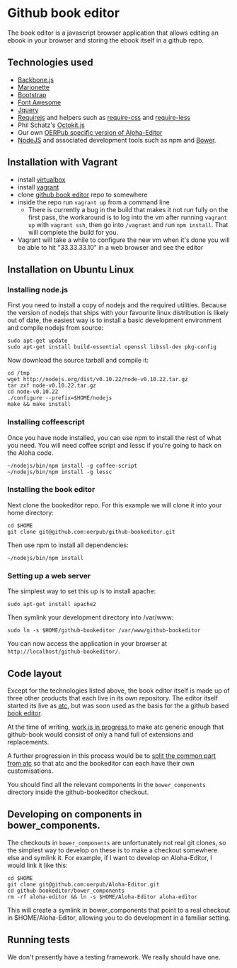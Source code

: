 # Github book editor

The book editor is a javascript browser application that allows editing an
ebook in your browser and storing the ebook itself in a github repo.

## Technologies used 
* [Backbone.js](http://backbonejs.org/)
* [Marionette](http://marionettejs.com/)
* [Bootstrap](http://getbootstrap.com/)
* [Font Awesome](http://fontawesome.io/)
* [Jquery](http://www.jquery.com/)
* [Requirejs](http://requirejs.org/) and helpers such as
  [require-css](https://github.com/guybedford/require-css) and
  [require-less](https://github.com/guybedford/require-less)
* Phil Schatz's [Octokit.js](https://github.com/philschatz/octokit.js/)
* Our own [OERPub specific version of Aloha-Editor](https://github.com/oerpub/Aloha-Editor/)
* [NodeJS](http://nodejs.org/) and associated development tools such as npm
  and [Bower](https://github.com/bower/bower).

## Installation with Vagrant
* install [virtualbox](https://www.virtualbox.org/wiki/Downloads)
* install [vagrant](http://downloads.vagrantup.com/)
* clone [github book editor](https://github.com/oerpub/github-bookeditor) repo
  to somewhere
* inside the repo run `vagrant up` from a command line
  * There is currently a bug in the build that makes it not run fully on the first pass, the workaround is to log into the vm after running `vagrant up` with `vagrant ssh`, then go into `/vagrant` and run `npm install`. That will complete the build for you.
* Vagrant will take a while to configure the new vm when it's done you will be able to hit "33.33.33.10" in a web browser and see the editor

## Installation on Ubuntu Linux

### Installing node.js

First you need to install a copy of nodejs and the required utilities. Because
the version of nodejs that ships with your favourite linux distribution is
likely out of date, the easiest way is to install a basic development
environment and compile nodejs from source:

    sudo apt-get update
    sudo apt-get install build-essential openssl libssl-dev pkg-config

Now download the source tarball and compile it:

    cd /tmp
    wget http://nodejs.org/dist/v0.10.22/node-v0.10.22.tar.gz
    tar zxf node-v0.10.22.tar.gz
    cd node-v0.10.22
    ./configure --prefix=$HOME/nodejs
    make && make install

### Installing coffeescript

Once you have node installed, you can use npm to install the rest of what you
need. You will need coffee script and lessc if you're going to hack on the
Aloha code.

    ~/nodejs/bin/npm install -g coffee-script
    ~/nodejs/bin/npm install -g lessc

### Installing the book editor

Next clone the bookeditor repo. For this example we will clone it into your
home directory:

    cd $HOME
    git clone git@github.com:oerpub/github-bookeditor.git

Then use npm to install all dependencies:

    ~/nodejs/bin/npm install

### Setting up a web server

The simplest way to set this up is to install apache:

    sudo apt-get install apache2

Then symlink your development directory into /var/www:

    sudo ln -s $HOME/github-bookeditor /var/www/github-bookeditor

You can now access the application in your browser at `http://localhost/github-bookeditor/`.

## Code layout

Except for the technologies listed above, the book editor itself is made up
of three other products that each live in its own repository. The editor itself
started its live as [atc](https://github.com/Connexions/atc/), but was soon
used as the basis for the a github based [book editor](https://github.com/oerpub/github-bookeditor/).

At the time of writing, [work is in progress
](https://github.com/oerpub/github-bookeditor/pull/115) to make atc
generic enough that github-book would consist of only a hand full of extensions
and replacements.

A further progression in this process would be to [split the common part from
atc](https://github.com/oerpub/github-bookeditor/pull/115#issuecomment-28458218)
so that atc and the bookeditor can each have their own customisations.

You should find all the relevant components in the `bower_components` directory
inside the github-bookeditor checkout.

## Developing on components in bower_components.

The checkouts in `bower_components` are unfortunately not real git clones, so
the simplest way to develop on these is to make a checkout somewhere else and
symlink it. For example, if I want to develop on Aloha-Editor, I would link it
like this:

    cd $HOME
    git clone git@github.com:oerpub/Aloha-Editor.git
    cd github-bookeditor/bower_components
    rm -rf aloha-editor && ln -s $HOME/Aloha-Editor aloha-editor

This will create a symlink in bower_components that point to a real checkout
in $HOME/Aloha-Editor, allowing you to do development in a familiar setting.

## Running tests

We don't presently have a testing framework. We really should have one.
